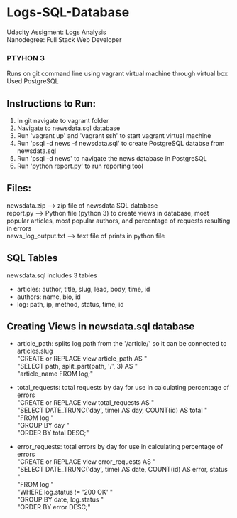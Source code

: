 # Logs-SQL-Database
Udacity Assigment: Logs Analysis  
Nanodegree: Full Stack Web Developer

### PTYHON 3
Runs on git command line using vagrant virtual machine through virtual box  
Used PostgreSQL

## Instructions to Run:
1. In git navigate to vagrant folder
2. Navigate to newsdata.sql database
3. Run 'vagrant up' and 'vagrant ssh' to start vagrant virtual machine
4. Run 'psql -d news -f newsdata.sql' to create PostgreSQL databse from newsdata.sql
5. Run 'psql -d news' to navigate the news database in PostgreSQL
6. Run 'python report.py' to run reporting tool

## Files:  
newsdata.zip --> zip file of newsdata SQL database  
report.py --> Python file (python 3) to create views in database, most popular articles, most popular authors, and percentage of requests resulting in errors  
news_log_output.txt --> text file of prints in python file  

## SQL Tables
newsdata.sql includes 3 tables
- articles: author, title, slug, lead, body, time, id
- authors: name, bio, id
- log: path, ip, method, status, time, id

## Creating Views in newsdata.sql database
- article_path: splits log.path from the '/article/' so it can be connected to articles.slug  
"CREATE or REPLACE view article_path AS "  
              "SELECT path, split_part(path, '/', 3) AS "  
              "article_name FROM log;"  
              
- total_requests: total requests by day for use in calculating percentage of errors  
"CREATE or REPLACE view total_requests AS "  
              "SELECT DATE_TRUNC('day', time) AS day, COUNT(id) AS total "  
              "FROM log "  
              "GROUP BY day "  
              "ORDER BY total DESC;"  
              
- error_requests: total errors by day for use in calculating percentage of errors  
"CREATE or REPLACE view error_requests AS "  
              "SELECT DATE_TRUNC('day', time) AS date, COUNT(id) AS error, status "  
              "FROM log "  
              "WHERE log.status != '200 OK' "  
              "GROUP BY date, log.status "  
              "ORDER BY error DESC;"  
